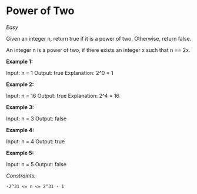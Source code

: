 # Power of Two
*Easy*

Given an integer n, return true if it is a power of two. Otherwise, return false.

An integer n is a power of two, if there exists an integer x such that n == 2x. 

**Example 1:**

Input: n = 1
Output: true
Explanation: 2^0 = 1

**Example 2:**

Input: n = 16
Output: true
Explanation: 2^4 = 16

**Example 3:**

Input: n = 3
Output: false

**Example 4:**

Input: n = 4
Output: true

**Example 5:**

Input: n = 5
Output: false

*Constraints:*

    -2^31 <= n <= 2^31 - 1
